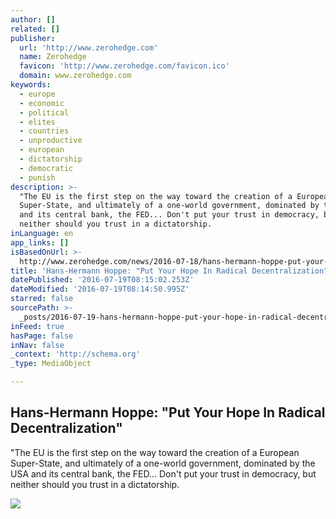 ```yaml
---
author: []
related: []
publisher:
  url: 'http://www.zerohedge.com'
  name: Zerohedge
  favicon: 'http://www.zerohedge.com/favicon.ico'
  domain: www.zerohedge.com
keywords:
  - europe
  - economic
  - political
  - elites
  - countries
  - unproductive
  - european
  - dictatorship
  - democratic
  - punish
description: >-
  "The EU is the first step on the way toward the creation of a European
  Super-State, and ultimately of a one-world government, dominated by the USA
  and its central bank, the FED... Don't put your trust in democracy, but
  neither should you trust in a dictatorship.
inLanguage: en
app_links: []
isBasedOnUrl: >-
  http://www.zerohedge.com/news/2016-07-18/hans-hermann-hoppe-put-your-hope-radical-decentralization
title: 'Hans-Hermann Hoppe: "Put Your Hope In Radical Decentralization"'
datePublished: '2016-07-19T08:15:02.253Z'
dateModified: '2016-07-19T08:14:50.995Z'
starred: false
sourcePath: >-
  _posts/2016-07-19-hans-hermann-hoppe-put-your-hope-in-radical-decentralizati.md
inFeed: true
hasPage: false
inNav: false
_context: 'http://schema.org'
_type: MediaObject

---
```

<article style=""><h1>Hans-Hermann Hoppe: "Put Your Hope In Radical Decentralization"</h1><p>"The EU is the first step on the way toward the creation of a European Super-State, and ultimately of a one-world government, dominated by the USA and its central bank, the FED... Don't put your trust in democracy, but neither should you trust in a dictatorship.</p><img src="http://www.zerohedge.com/sites/default/files/images/user3303/imageroot/20160518_hoppe.jpg" /></article>